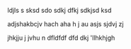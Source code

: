 ldjls
s sksd sdo sdkj dfkj sdkjsd ksd

adjshakbcjv hach aha h j au asjs  sjdvj zj


jhkjju j jvhu n dfldfdf dfd dkj
'llhkhjgh
